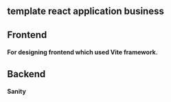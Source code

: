 ## template react application business
## Frontend
#### For designing frontend which used Vite framework.

## Backend
#### Sanity 
